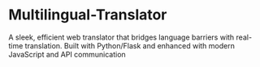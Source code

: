 # Multilingual-Translator
A sleek, efficient web translator that bridges language barriers with real-time translation. Built with Python/Flask and enhanced with modern JavaScript and API communication

